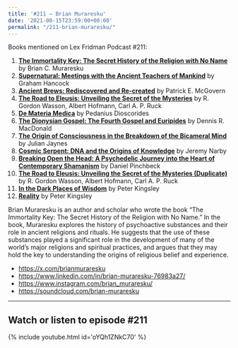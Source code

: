 ```yaml
---
title: '#211 – Brian Muraresku'
date: '2021-08-15T23:59:00+00:00'
permalink: "/211-brian-muraresku/"
---
```


Books mentioned on Lex Fridman Podcast #211:

1. <b><a href="https://amzn.to/3ViXsfX" target="_blank" rel="sponsored noopener noreferrer">The Immortality Key: The Secret History of the Religion with No Name</a></b> by Brian C. Muraresku
2. <b><a href="https://amzn.to/3vgYwXq" target="_blank" rel="sponsored noopener noreferrer">Supernatural: Meetings with the Ancient Teachers of Mankind</a></b> by Graham Hancock
3. <b><a href="https://amzn.to/3Zbk4SR" target="_blank" rel="sponsored noopener noreferrer">Ancient Brews: Rediscovered and Re-created</a></b> by Patrick E. McGovern
4. <b><a href="https://amzn.to/3WCzBJg" target="_blank" rel="sponsored noopener noreferrer">The Road to Eleusis: Unveiling the Secret of the Mysteries</a></b> by R. Gordon Wasson, Albert Hofmann, Carl A. P. Ruck
5. <b><a href="https://amzn.to/3CnpyAk" target="_blank" rel="sponsored noopener noreferrer">De Materia Medica</a></b> by Pedanius Dioscorides
6. <b><a href="https://amzn.to/3ZeJajD" target="_blank" rel="sponsored noopener noreferrer">The Dionysian Gospel: The Fourth Gospel and Euripides</a></b> by Dennis R. MacDonald
7. <b><a href="https://amzn.to/3GIEc7G" target="_blank" rel="sponsored noopener noreferrer">The Origin of Consciousness in the Breakdown of the Bicameral Mind</a></b> by Julian Jaynes
8. <b><a href="https://amzn.to/3Io2NQv" target="_blank" rel="sponsored noopener noreferrer">Cosmic Serpent: DNA and the Origins of Knowledge</a></b> by Jeremy Narby
9. <b><a href="https://amzn.to/3Gk2Tpz" target="_blank" rel="sponsored noopener noreferrer">Breaking Open the Head: A Psychedelic Journey into the Heart of Contemporary Shamanism</a></b> by Daniel Pinchbeck
10. <b><a href="https://amzn.to/3ZeT4Sj" target="_blank" rel="sponsored noopener noreferrer">The Road to Eleusis: Unveiling the Secret of the Mysteries (Duplicate)</a></b> by R. Gordon Wasson, Albert Hofmann, Carl A. P. Ruck
11. <b><a href="https://amzn.to/3Qpw7YL" target="_blank" rel="sponsored noopener noreferrer">In the Dark Places of Wisdom</a></b> by Peter Kingsley
12. <b><a href="https://amzn.to/3ImsaSJ" target="_blank" rel="sponsored noopener noreferrer">Reality</a></b> by Peter Kingsley

<!--more-->

Brian Muraresku is an author and scholar who wrote the book “The Immortality Key: The Secret History of the Religion with No Name.” In the book, Muraresku explores the history of psychoactive substances and their role in ancient religions and rituals. He suggests that the use of these substances played a significant role in the development of many of the world’s major religions and spiritual practices, and argues that they may hold the key to understanding the origins of religious belief and experience.

- <a href="https://x.com/brianmuraresku" target="_blank">https://x.com/brianmuraresku</a>
- <a href="https://www.linkedin.com/in/brian-muraresku-76983a27/" target="_blank">https://www.linkedin.com/in/brian-muraresku-76983a27/</a>
- <a href="https://www.instagram.com/brian_muraresku/" target="_blank">https://www.instagram.com/brian_muraresku/</a>
- <a href="https://soundcloud.com/brian-muraresku" target="_blank">https://soundcloud.com/brian-muraresku</a>

- - - - - -

## Watch or listen to episode #211

{% include youtube.html id='oYQh1ZNkC70' %}